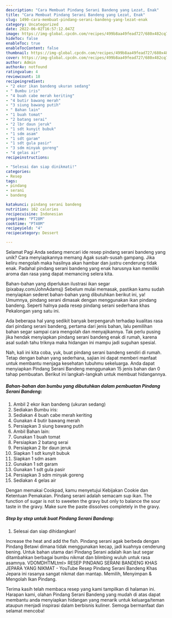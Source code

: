 ```yaml
---
description: "Cara Membuat Pindang Serani Bandeng yang Lezat, Enak"
title: "Cara Membuat Pindang Serani Bandeng yang Lezat, Enak"
slug: 1490-cara-membuat-pindang-serani-bandeng-yang-lezat-enak
category: Uncategorized
date: 2022-06-02T16:57:12.047Z
image: https://img-global.cpcdn.com/recipes/499b8aa49fead727/680x482cq70/pindang-serani-bandeng-foto-resep-utama.jpg
hideToc: false
enableToc: true
enableTocContent: false
thumbnail: https://img-global.cpcdn.com/recipes/499b8aa49fead727/680x482cq70/pindang-serani-bandeng-foto-resep-utama.jpg
cover: https://img-global.cpcdn.com/recipes/499b8aa49fead727/680x482cq70/pindang-serani-bandeng-foto-resep-utama.jpg
author: Admin
authorAv: notfound
ratingvalue: 4
reviewcount: 18
recipeingredient:
- "2 ekor ikan bandeng ukuran sedang"
- " Bumbu iris"
- "4 buah cabe merah keriting"
- "4 butir bawang merah"
- "3 siung bawang putih"
- " Bahan lain"
- "1 buah tomat"
- "2 batang serai"
- "2 lbr daun jeruk"
- "1 sdt kunyit bubuk"
- "1 sdm asam"
- "1 sdt garam"
- "1 sdt gula pasir"
- "3 sdm minyak goreng"
- "4 gelas air"
recipeinstructions:

- "Selesai dan siap dinikmati!"
categories:
- Resep
tags:
- pindang
- serani
- bandeng

katakunci: pindang serani bandeng 
nutrition: 162 calories
recipecuisine: Indonesian
preptime: "PT28M"
cooktime: "PT40M"
recipeyield: "4"
recipecategory: Dessert

---
```



Selamat Pagi Anda sedang mencari ide resep pindang serani bandeng yang unik? Cara menyiapkannya memang Agak susah-susah gampang. Jika keliru mengolah maka hasilnya akan hambar dan justru cenderung tidak enak. Padahal pindang serani bandeng yang enak harusnya kan memiliki aroma dan rasa yang dapat memancing selera kita.


Bahan-bahan yang diperlukan ilustrasi ikan segar (pixabay.com/JohnAdamsj) Sebelum mulai memasak, pastikan kamu sudah menyiapkan sederet bahan-bahan yang dibutuhkan berikut ini, ya! Umumnya, pindang serani dimasak dengan menggunakan ikan pindang bandeng. Seperti halnya pada resep pindang serani sederhana khas Pekalongan yang satu ini.

Ada beberapa hal yang sedikit banyak berpengaruh terhadap kualitas rasa dari pindang serani bandeng, pertama dari jenis bahan, lalu pemilihan bahan segar sampai cara mengolah dan menyajikannya. Tak perlu pusing jika hendak menyiapkan pindang serani bandeng enak di rumah, karena asal sudah tahu triknya maka hidangan ini mampu jadi suguhan spesial.


Nah, kali ini kita coba, yuk, buat pindang serani bandeng sendiri di rumah. Tetap dengan bahan yang sederhana, sajian ini dapat memberi manfaat untuk membantu menjaga kesehatan tubuhmu sekeluarga. Anda dapat menyiapkan Pindang Serani Bandeng menggunakan 15 jenis bahan dan 0 tahap pembuatan. Berikut ini langkah-langkah untuk membuat hidangannya.

<!--inarticleads1-->

##### Bahan-bahan dan bumbu yang dibutuhkan dalam pembuatan Pindang Serani Bandeng:

1. Ambil 2 ekor ikan bandeng (ukuran sedang)
1. Sediakan  Bumbu iris:
1. Sediakan 4 buah cabe merah keriting
1. Gunakan 4 butir bawang merah
1. Persiapkan 3 siung bawang putih
1. Ambil  Bahan lain:
1. Gunakan 1 buah tomat
1. Persiapkan 2 batang serai
1. Persiapkan 2 lbr daun jeruk
1. Siapkan 1 sdt kunyit bubuk
1. Siapkan 1 sdm asam
1. Gunakan 1 sdt garam
1. Gunakan 1 sdt gula pasir
1. Persiapkan 3 sdm minyak goreng
1. Sediakan 4 gelas air


Dengan memakai Cookpad, kamu menyetujui Kebijakan Cookie dan Ketentuan Pemakaian. Pindang serani adalah semacam sup ikan. The function of sugar is not to sweeten the gravy but only to balance the sour taste in the gravy. Make sure the paste dissolves completely in the gravy. 

<!--inarticleads2-->

##### Step by step untuk buat Pindang Serani Bandeng:


1. Selesai dan siap dihidangkan!

Increase the heat and add the fish. Pindang serani agak berbeda dengan Pindang Betawi dimana tidak menggunakan kecap, jadi kuahnya cenderung bening. Untuk bahan utama dari Pindang Serani adalah ikan laut segar ditambahkan berbagai bumbu nikmat dan blimbing wuluh untuk rasa asamnya. VDOMDHTMLtml&gt; RESEP PINDANG SERANI BANDENG KHAS JEPARA YANG NIKMAT - YouTube Resep Pindang Serani Bandeng Khas Jepara ini rasanya sangat nikmat dan mantap. Memilih, Menyimpan &amp; Mengolah Ikan Pindang. 

Terima kasih telah membaca resep yang kami tampilkan di halaman ini. Harapan kami, olahan Pindang Serani Bandeng yang mudah di atas dapat membantu anda menyiapkan hidangan yang menarik untuk keluarga/teman ataupun menjadi inspirasi dalam berbisnis kuliner. Semoga bermanfaat dan selamat mencoba!
